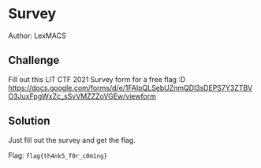 # Survey
Author: LexMACS

## Challenge
Fill out this LIT CTF 2021 Survey form for a free flag :D
https://docs.google.com/forms/d/e/1FAIpQLSebUZnmQDl3sDEPS7Y3ZTBVO3JuxFpgWxZc_sSvVMZZZoVGEw/viewform

## Solution 

Just fill out the survey and get the flag.

Flag: ```flag{th4nk5_f0r_c0m1ng}```

